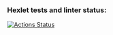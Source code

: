 ### Hexlet tests and linter status:
[![Actions Status](https://github.com/pavel-pj/layout-designer-project-58/actions/workflows/hexlet-check.yml/badge.svg)](https://github.com/pavel-pj/layout-designer-project-58/actions)